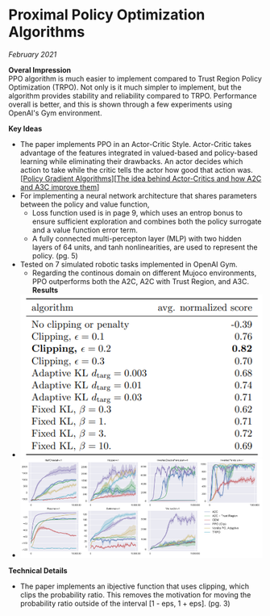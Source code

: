 # Proximal Policy Optimization Algorithms 
*February 2021*

**Overal Impression** <br>
PPO algorithm is much easier to implement compared to  Trust Region Policy Optimization (TRPO).  Not only is it much simpler to implement, but the algorithm  provides
stability and reliability compared to TRPO.  Performance overall is better, and this is shown through a few experiments using OpenAI's Gym environment.

**Key Ideas** <br>
* The paper implements PPO in an Actor-Critic Style. Actor-Critic takes advantage of the features integrated in valued-based and policy-based learning while eliminating
their drawbacks.  An actor decides which action to take while the critic tells the actor how good that action was. [[Policy Gradient Algorithms](https://lilianweng.github.io/lil-log/2018/04/08/policy-gradient-algorithms.html#actor-critic)][[The idea behind Actor-Critics and how A2C and A3C improve them](https://theaisummer.com/Actor_critics/)]
* For implementing a neural network architecture that shares parameters between the policy and value function,
  - Loss function used is in page 9, which uses an entrop bonus to ensure sufficient exploration and combines both the policy surrogate and a value function error term.
  - A fully connected multi-percepton layer (MLP) with two hidden layers of 64 units, and tanh nonlinearities, are used to represent the policy. (pg. 5)
* Tested on 7 simulated robotic tasks implemented in OpenAI Gym.
  - Regarding the continous domain on different Mujoco environments, PPO outperforms both the A2C, A2C with Trust Region, and A3C.
**Results** <br>
* ![alt text](https://github.com/Nathan-Bernardo/RCPS-Safety-Guidance/blob/master/notes/images/Selection_023.png)
* ![alt text](https://github.com/Nathan-Bernardo/RCPS-Safety-Guidance/blob/master/notes/images/Selection_024.png)

**Technical Details** <br>
* The paper implements an ibjective function that uses clipping, which clips the probability ratio.  This removes the motivation for moving the probability ratio outside of the interval [1 - eps, 1 + eps]. (pg. 3)
